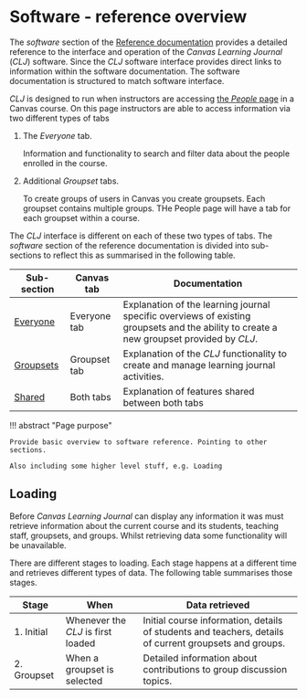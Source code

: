 <!--
 Copyright (C) 2024 David Jones
 
 This program is free software: you can redistribute it and/or modify
 it under the terms of the GNU Affero General Public License as
 published by the Free Software Foundation, either version 3 of the
 License, or (at your option) any later version.
 
 This program is distributed in the hope that it will be useful,
 but WITHOUT ANY WARRANTY; without even the implied warranty of
 MERCHANTABILITY or FITNESS FOR A PARTICULAR PURPOSE.  See the
 GNU Affero General Public License for more details.
 
 You should have received a copy of the GNU Affero General Public License
 along with this program.  If not, see <https://www.gnu.org/licenses/>.
-->

# Software - reference overview

The _software_ section of the [Reference documentation](../) provides a detailed reference to the interface and operation of the _Canvas Learning Journal_ (_CLJ_) software. Since the _CLJ_ software interface provides direct links to information within the software documentation. The software documentation is structured to match software interface.

_CLJ_ is designed to run when instructors are accessing [the _People_ page](https://community.canvaslms.com/t5/Instructor-Guide/How-do-I-use-the-People-page-in-a-course-as-an-instructor/ta-p/667) in a Canvas course. On this page instructors are able to access information via two different types of tabs 

1. The _Everyone_ tab.

    Information and functionality to search and filter data about the people enrolled in the course.

2. Additional _Groupset_ tabs.

    To create groups of users in Canvas you create groupsets. Each groupset contains multiple groups. THe People page will have a tab for each groupset within a course.

The _CLJ_ interface is different on each of these two types of tabs. The _software_ section of the reference documentation is divided into sub-sections to reflect this as summarised in the following table.

| Sub-section | Canvas tab | Documentation |
| ------------ | ----------- | ----------- |
| [Everyone](./everyone/index.md) | Everyone tab | Explanation of the learning journal specific overviews of existing groupsets and the ability to create a new groupset provided by _CLJ_. |
| [Groupsets](./groupsets/index.md) | Groupset tab | Explanation of the _CLJ_ functionality to create and manage learning journal activities. 
| [Shared](./shared/index.md) | Both tabs | Explanation of features shared between both tabs |

!!! abstract "Page purpose"

    Provide basic overview to software reference. Pointing to other sections.

    Also including some higher level stuff, e.g. Loading





## Loading

Before _Canvas Learning Journal_ can display any information it was must retrieve information about the current course and its students, teaching staff, groupsets, and groups. Whilst retrieving data some functionality will be unavailable.

There are different stages to loading. Each stage happens at a different time and retrieves different types of data. The following table summarises those stages.

| Stage | When | Data retrieved |
|-------|------|----------------|
| 1. Initial | Whenever the _CLJ_ is first loaded | Initial course information, details of students and teachers, details of current groupsets and groups. |
| 2. Groupset | When a groupset is selected | Detailed information about contributions to group discussion topics. |
